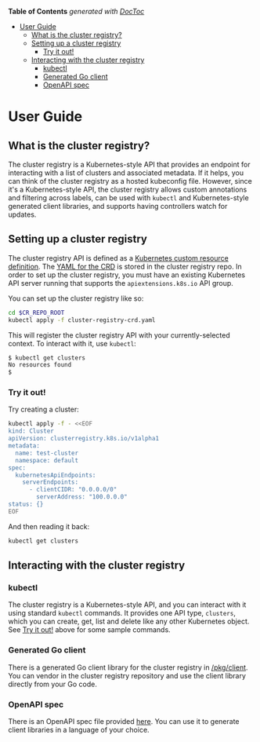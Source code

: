 <!-- START doctoc generated TOC please keep comment here to allow auto update -->
<!-- DON'T EDIT THIS SECTION, INSTEAD RE-RUN doctoc TO UPDATE -->
**Table of Contents**  *generated with [DocToc](https://github.com/thlorenz/doctoc)*

- [User Guide](#user-guide)
  - [What is the cluster registry?](#what-is-the-cluster-registry)
  - [Setting up a cluster registry](#setting-up-a-cluster-registry)
    - [Try it out!](#try-it-out)
  - [Interacting with the cluster registry](#interacting-with-the-cluster-registry)
    - [kubectl](#kubectl)
    - [Generated Go client](#generated-go-client)
    - [OpenAPI spec](#openapi-spec)

<!-- END doctoc generated TOC please keep comment here to allow auto update -->

# User Guide

## What is the cluster registry?

The cluster registry is a Kubernetes-style API that provides an endpoint for
interacting with a list of clusters and associated metadata. If it helps, you
can think of the cluster registry as a hosted kubeconfig file. However, since
it's a Kubernetes-style API, the cluster registry allows custom annotations and
filtering across labels, can be used with `kubectl` and Kubernetes-style
generated client libraries, and supports having controllers watch for updates.

## Setting up a cluster registry

The cluster registry API is defined as a [Kubernetes custom resource
definition](https://kubernetes.io/docs/concepts/api-extension/custom-resources/#customresourcedefinitions).
The [YAML for the CRD](https://github.com/kubernetes/cluster-registry/blob/master/cluster-registry-crd.yaml) is stored in the cluster
registry repo. In order to set up the cluster registry, you must have an
existing Kubernetes API server running that supports the `apiextensions.k8s.io`
API group.

You can set up the cluster registry like so:

```sh
cd $CR_REPO_ROOT
kubectl apply -f cluster-registry-crd.yaml
```

This will register the cluster registry API with your currently-selected
context. To interact with it, use `kubectl`:

```sh
$ kubectl get clusters
No resources found
$
```

### Try it out!

Try creating a cluster:

```sh
kubectl apply -f - <<EOF
kind: Cluster
apiVersion: clusterregistry.k8s.io/v1alpha1
metadata:
  name: test-cluster
  namespace: default
spec:
  kubernetesApiEndpoints:
    serverEndpoints:
      - clientCIDR: "0.0.0.0/0"
        serverAddress: "100.0.0.0"
status: {}
EOF
```

And then reading it back:

```sh
kubectl get clusters
```

## Interacting with the cluster registry

### kubectl

The cluster registry is a Kubernetes-style API, and you can interact with it
using standard `kubectl` commands. It provides one API type, `clusters`, which
you can create, get, list and delete like any other Kubernetes object. See [Try
it out!](#try-it-out) above for some sample commands.

### Generated Go client

There is a generated Go client library for the cluster registry in
[/pkg/client](/pkg/client). You can vendor in the cluster registry repository
and use the client library directly from your Go code.

### OpenAPI spec

There is an OpenAPI spec file provided
[here](/docs/reference/openapi-spec/swagger.json). You can use it to generate
client libraries in a language of your choice.
